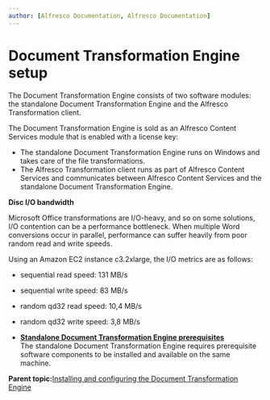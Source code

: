 ```yaml
---
author: [Alfresco Documentation, Alfresco Documentation]
---
```


# Document Transformation Engine setup

The Document Transformation Engine consists of two software modules: the standalone Document Transformation Engine and the Alfresco Transformation client.

The Document Transformation Engine is sold as an Alfresco Content Services module that is enabled with a license key:

-   The standalone Document Transformation Engine runs on Windows and takes care of the file transformations.
-   The Alfresco Transformation client runs as part of Alfresco Content Services and communicates between Alfresco Content Services and the standalone Document Transformation Engine.

**Disc I/O bandwidth**

Microsoft Office transformations are I/O-heavy, and so on some solutions, I/O contention can be a performance bottleneck. When multiple Word conversions occur in parallel, performance can suffer heavily from poor random read and write speeds.

Using an Amazon EC2 instance c3.2xlarge, the I/O metrics are as follows:

-   sequential read speed: 131 MB/s
-   sequential write speed: 83 MB/s
-   random qd32 read speed: 10,4 MB/s
-   random qd32 write speed: 3,8 MB/s

-   **[Standalone Document Transformation Engine prerequisites](../concepts/transerv-standalone.md)**  
The standalone Document Transformation Engine requires prerequisite software components to be installed and available on the same machine.

**Parent topic:**[Installing and configuring the Document Transformation Engine](../concepts/transerv-intro.md)

